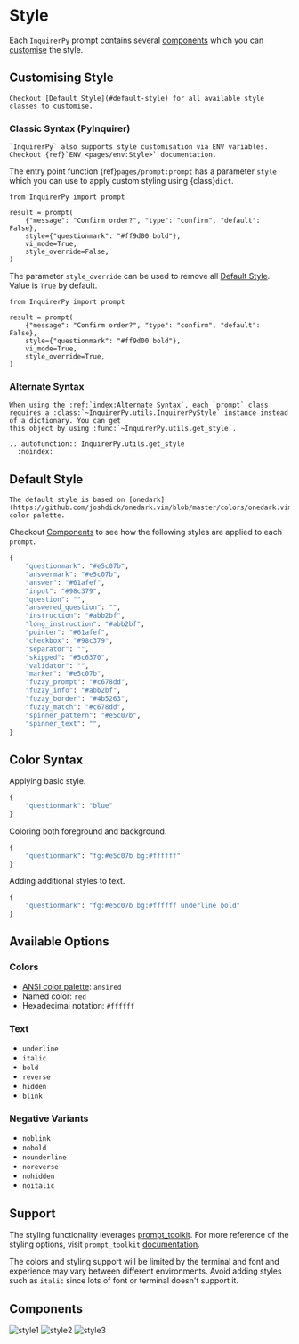 # Style

Each `InquirerPy` prompt contains several [components](#components) which you can
[customise](#customising-style) the style.

## Customising Style

```{seealso}
Checkout [Default Style](#default-style) for all available style classes to customise.
```

### Classic Syntax (PyInquirer)

```{tip}
`InquirerPy` also supports style customisation via ENV variables. Checkout {ref}`ENV <pages/env:Style>` documentation.
```

The entry point function {ref}`pages/prompt:prompt` has a parameter `style` which you can use to apply custom styling using {class}`dict`.

```
from InquirerPy import prompt

result = prompt(
    {"message": "Confirm order?", "type": "confirm", "default": False},
    style={"questionmark": "#ff9d00 bold"},
    vi_mode=True,
    style_override=False,
)
```

The parameter `style_override` can be used to remove all [Default Style](#default-style). Value is `True` by default.

```
from InquirerPy import prompt

result = prompt(
    {"message": "Confirm order?", "type": "confirm", "default": False},
    style={"questionmark": "#ff9d00 bold"},
    vi_mode=True,
    style_override=True,
)
```

### Alternate Syntax

```{eval-rst}
When using the :ref:`index:Alternate Syntax`, each `prompt` class requires a :class:`~InquirerPy.utils.InquirerPyStyle` instance instead of a dictionary. You can get
this object by using :func:`~InquirerPy.utils.get_style`.

.. autofunction:: InquirerPy.utils.get_style
  :noindex:
```

## Default Style

```{note}
The default style is based on [onedark](https://github.com/joshdick/onedark.vim/blob/master/colors/onedark.vim) color palette.
```

Checkout [Components](#components) to see how the following styles are applied to each `prompt`.

```python
{
    "questionmark": "#e5c07b",
    "answermark": "#e5c07b",
    "answer": "#61afef",
    "input": "#98c379",
    "question": "",
    "answered_question": "",
    "instruction": "#abb2bf",
    "long_instruction": "#abb2bf",
    "pointer": "#61afef",
    "checkbox": "#98c379",
    "separator": "",
    "skipped": "#5c6370",
    "validator": "",
    "marker": "#e5c07b",
    "fuzzy_prompt": "#c678dd",
    "fuzzy_info": "#abb2bf",
    "fuzzy_border": "#4b5263",
    "fuzzy_match": "#c678dd",
    "spinner_pattern": "#e5c07b",
    "spinner_text": "",
}
```

## Color Syntax

Applying basic style.

```python
{
    "questionmark": "blue"
}
```

Coloring both foreground and background.

```python
{
    "questionmark": "fg:#e5c07b bg:#ffffff"
}
```

Adding additional styles to text.

```python
{
    "questionmark": "fg:#e5c07b bg:#ffffff underline bold"
}
```

## Available Options

### Colors

- [ANSI color palette](https://www.lihaoyi.com/post/BuildyourownCommandLinewithANSIescapecodes.html#8-colors): `ansired`
- Named color: `red`
- Hexadecimal notation: `#ffffff`

### Text

- `underline`
- `italic`
- `bold`
- `reverse`
- `hidden`
- `blink`

### Negative Variants

- `noblink`
- `nobold`
- `nounderline`
- `noreverse`
- `nohidden`
- `noitalic`

## Support

The styling functionality leverages [prompt_toolkit](https://github.com/prompt-toolkit/python-prompt-toolkit).
For more reference of the styling options, visit `prompt_toolkit` [documentation](https://python-prompt-toolkit.readthedocs.io/en/master/pages/advanced_topics/styling.html).

The colors and styling support will be limited by the terminal and font and experience may vary between different environments. Avoid
adding styles such as `italic` since lots of font or terminal doesn't support it.

## Components

![style1](https://assets.kazhala.me/InquirerPy/inquirerpy-style1.png)
![style2](https://assets.kazhala.me/InquirerPy/inquirerpy-style2.png)
![style3](https://assets.kazhala.me/InquirerPy/inquirerpy-style3.png)
